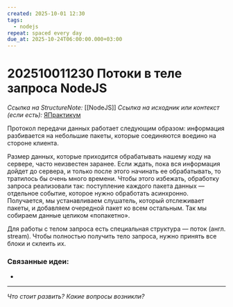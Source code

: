 ```yaml
---
created: 2025-10-01 12:30
tags:
  - nodejs
repeat: spaced every day
due_at: 2025-10-24T06:00:00.000+03:00
---
```

# 202510011230 Потоки в теле запроса NodeJS

*Ссылка на StructureNote:* [[NodeJS]]
*Ссылка на исходник или контекст (если есть):* [ЯПрактикум](https://practicum.yandex.ru/learn/backend-nodejs/courses/16b47298-e20d-4fde-9619-1ab305039a00/sprints/564238/topics/57910525-b12b-4241-8764-6b23c37a80fc/lessons/da29e3c0-c680-4c56-94af-78e4a9ad0013/)

Протокол передачи данных работает следующим образом: информация разбивается на небольшие пакеты, которые соединяются воедино на стороне клиента.

Размер данных, которые приходится обрабатывать нашему коду на сервере, часто неизвестен заранее. Если ждать, пока вся информация дойдет до сервера, и только после этого начинать ее обрабатывать, то тратилось бы очень много времени. Чтобы этого избежать, обработку запроса реализовали так: поступление каждого пакета данных — отдельное событие, которое нужно обработать асинхронно. Получается, мы устанавливаем слушатель, который отслеживает пакеты, и добавляем очередной пакет ко всем остальным. Так мы собираем данные целиком «попакетно».

Для работы с телом запроса есть специальная структура — поток (англ. stream). Чтобы полностью получить тело запроса, нужно принять все блоки и склеить их.

### Связанные идеи:

* 
---

*Что стоит развить? Какие вопросы возникли?*
